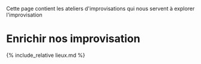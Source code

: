 Cette page contient les ateliers d'improvisations qui nous servent à explorer l'improvisation 

# Enrichir nos improvisation
{% include_relative lieux.md %}

